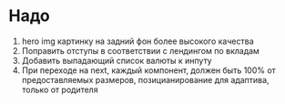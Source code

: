 # Надо
1. hero img картинку на задний фон более высокого качества
2. Поправить отступы в соответствии с лендингом по вкладам
3. Добавить выпадающий список валюты к инпуту
4. При переходе на next, каждый компонент, должен быть 100% от предоставляемых размеров, позицианирование для адаптива, только от родителя